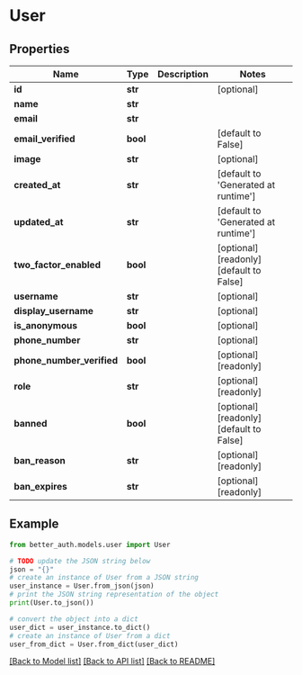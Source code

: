 # User


## Properties

Name | Type | Description | Notes
------------ | ------------- | ------------- | -------------
**id** | **str** |  | [optional] 
**name** | **str** |  | 
**email** | **str** |  | 
**email_verified** | **bool** |  | [default to False]
**image** | **str** |  | [optional] 
**created_at** | **str** |  | [default to 'Generated at runtime']
**updated_at** | **str** |  | [default to 'Generated at runtime']
**two_factor_enabled** | **bool** |  | [optional] [readonly] [default to False]
**username** | **str** |  | [optional] 
**display_username** | **str** |  | [optional] 
**is_anonymous** | **bool** |  | [optional] 
**phone_number** | **str** |  | [optional] 
**phone_number_verified** | **bool** |  | [optional] [readonly] 
**role** | **str** |  | [optional] [readonly] 
**banned** | **bool** |  | [optional] [readonly] [default to False]
**ban_reason** | **str** |  | [optional] [readonly] 
**ban_expires** | **str** |  | [optional] [readonly] 

## Example

```python
from better_auth.models.user import User

# TODO update the JSON string below
json = "{}"
# create an instance of User from a JSON string
user_instance = User.from_json(json)
# print the JSON string representation of the object
print(User.to_json())

# convert the object into a dict
user_dict = user_instance.to_dict()
# create an instance of User from a dict
user_from_dict = User.from_dict(user_dict)
```
[[Back to Model list]](../README.md#documentation-for-models) [[Back to API list]](../README.md#documentation-for-api-endpoints) [[Back to README]](../README.md)


